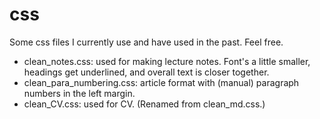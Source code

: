 # css
Some css files I currently use and have used in the past. Feel free.

* clean_notes.css: used for making lecture notes. Font's a little smaller, headings get underlined, and overall text is closer together.
* clean_para_numbering.css: article format with (manual) paragraph numbers in the left margin.
* clean_CV.css: used for CV. (Renamed from clean\_md.css.)
